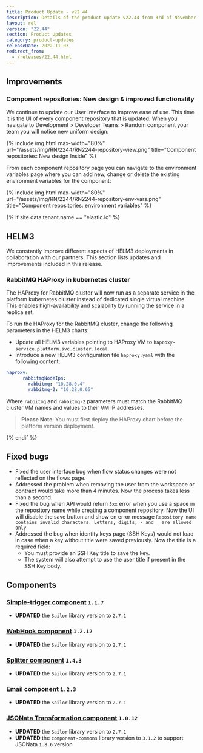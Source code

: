 ```yaml
---
title: Product Update - v22.44
description: Details of the product update v22.44 from 3rd of November 2022.
layout: rel
version: "22.44"
section: Product Updates
category: product-updates
releaseDate: 2022-11-03
redirect_from:
  - /releases/22.44.html
---
```


## Improvements

### Component repositories: New design & improved functionality

We continue to update our User Interface to improve ease of use. This time it is
the UI of every component repository that is updated. When you navigate to
Development > Developer Teams > Random component your team you will notice new
uniform design:

{% include img.html max-width="80%" url="/assets/img/RN/2244/RN2244-repository-view.png" title="Component repositories: New design Inside" %}

From each component repository page you can navigate to the environment variables
page where you can add new, change or delete the existing environment variables
for the component:

{% include img.html max-width="80%" url="/assets/img/RN/2244/RN2244-repository-env-vars.png" title="Component repositories: environment variables" %}


{% if site.data.tenant.name == "elastic.io" %}


## HELM3

We constantly improve different aspects of HELM3 deployments in collaboration
with our partners. This section lists updates and improvements included in this release.

### RabbitMQ HAProxy in kubernetes cluster

The HAProxy for RabbitMQ cluster will now run as a separate service in the platform
kubernetes cluster instead of dedicated single virtual machine. This enables
high-availability and scalability by running the service in a replica set.

To run the HAProxy for the RabbitMQ cluster, change the following parameters in
the HELM3 charts:

*   Update all HELM3 variables pointing to HAProxy VM to `haproxy-service.platform.svc.cluster.local`.
*   Introduce a new HELM3 configuration file `haproxy.yaml` with the following content:
```yaml
haproxy:
      rabbitmqNodeIps:
        rabbitmq: "10.28.0.4"
        rabbitmq-2: "10.28.0.65"
```
Where `rabbitmq` and `rabbitmq-2` parameters must match the RabbitMQ cluster VM
names and values to their VM IP addresses.

> **Please Note**: You must first deploy the HAProxy chart before the platform version deployment.


{% endif %}


## Fixed bugs

*   Fixed the user interface bug when flow status changes were not reflected on the flows page.
*   Addressed the problem when removing the user from the workspace or contract would take more than 4 minutes. Now the process takes less than a second.
*   Fixed the bug when API would return `5xx` error when you use a space in the repository name while creating a component repository. Now the UI will disable the save button and show en error message `Repository name contains invalid characters. Letters, digits, - and _ are allowed only`
*   Addressed the bug when identity keys page (SSH Keys) would not load in case when a key without title were saved previously. Now the title is a required field:
    *   You must provide an SSH Key title to save the key.
    *   The system will also attempt to use the user title if present in the SSH Key body.

## Components

### [Simple-trigger component](/components/simple-trigger/) `1.1.7`

*   **UPDATED** the `Sailor` library version to `2.7.1`

### [WebHook component](/components/webhook/) `1.2.12`

*   **UPDATED** the `Sailor` library version to `2.7.1`

### [Splitter component](/components/spilitter/) `1.4.3`

*   **UPDATED** the `Sailor` library version to `2.7.1`

### [Email component](/components/email/) `1.2.3`

*   **UPDATED** the `Sailor` library version to `2.7.1`

### [JSONata Transformation component](/components/jsonata/) `1.0.12`

*   **UPDATED** the `Sailor` library version to `2.7.1`
*   **UPDATED** the `component-commons` library version to `3.1.2` to support JSONata `1.8.6` version
